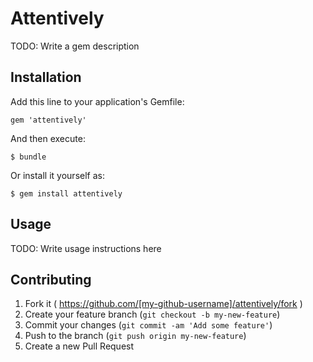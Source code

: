 # Attentively

TODO: Write a gem description

## Installation

Add this line to your application's Gemfile:

    gem 'attentively'

And then execute:

    $ bundle

Or install it yourself as:

    $ gem install attentively

## Usage

TODO: Write usage instructions here

## Contributing

1. Fork it ( https://github.com/[my-github-username]/attentively/fork )
2. Create your feature branch (`git checkout -b my-new-feature`)
3. Commit your changes (`git commit -am 'Add some feature'`)
4. Push to the branch (`git push origin my-new-feature`)
5. Create a new Pull Request
